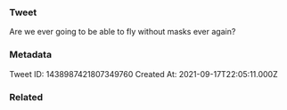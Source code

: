 ### Tweet
Are we ever going to be able to fly without masks ever again?

### Metadata
Tweet ID: 1438987421807349760
Created At: 2021-09-17T22:05:11.000Z

### Related

